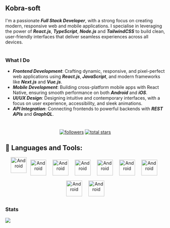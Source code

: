 ## Kobra-soft
I'm a passionate **_Full Stack Developer_**, with a strong focus on creating modern, responsive web and mobile applications. I specialise in leveraging the power of **_React.js_**, **_TypeScript_**, **_Node.js_** and **_TailwindCSS_** to build clean, user-friendly interfaces that deliver seamless experiences across all devices.
#

### What I Do

* **_Frontend Development_**: Crafting dynamic, responsive, and pixel-perfect web applications using **_React.js_**, **_JavaScript_**, and modern frameworks like **_Next.js_** and **_Vue.js_**.
  <br>
* **_Mobile Development_**: Building cross-platform mobile apps with React Native, ensuring smooth performance on both **_Android_** and **_iOS_**.
  <br>
* **_UI/UX Design_**: Designing intuitive and contemporary interfaces, with a focus on user experience, accessibility, and sleek animations.
  <br>
* **_API Integration_**: Connecting frontends to powerful backends with **_REST APIs_** and **_GraphQL_**.
#

<p align="center">
  <a href="https://github.com/Kobra-soft?tab=followers">
    <img alt="followers" title="Follow me on Github" src="https://custom-icon-badges.demolab.com/github/followers/Kobra-soft?color=236ad3&labelColor=1155ba&style=for-the-badge&logo=person-add&label=Follow&logoColor=white"/></a>
      
  <a href="https://github.com/Kobra-soft?tab=repositories&sort=stargazers">
    <img alt="total stars" title="Total stars on GitHub" src="https://custom-icon-badges.demolab.com/github/stars/Kobra-soft?color=55960c&style=for-the-badge&labelColor=488207&logo=star"/></a>
</p>

## 🧰 Languages and Tools:
<p align="center">
  <img src="https://cdn.jsdelivr.net/gh/devicons/devicon@latest/icons/javascript/javascript-original.svg"               height="50" style="vertical-align:top; margin:0px" alt="Android" title="Android" />
  <img src="https://cdn.jsdelivr.net/gh/devicons/devicon@latest/icons/tailwindcss/tailwindcss-original-wordmark.svg"    height="50" style="vertical-align:top; margin:8px" alt="Android" title="Android" />
  <img src="https://cdn.jsdelivr.net/gh/devicons/devicon@latest/icons/android/android-plain-wordmark.svg"               height="50" style="vertical-align:top; margin:8px" alt="Android" title="Android" />
  <img src="https://cdn.jsdelivr.net/gh/devicons/devicon@latest/icons/android/android-plain-wordmark.svg"               height="50" style="vertical-align:top; margin:8px" alt="Android" title="Android" />
  <img src="https://cdn.jsdelivr.net/gh/devicons/devicon@latest/icons/html5/html5-plain-wordmark.svg"                   height="50" style="vertical-align:top; margin:8px" alt="Android" title="Android" />
  <img src="https://cdn.jsdelivr.net/gh/devicons/devicon@latest/icons/graphql/graphql-plain-wordmark.svg"               height="50" style="vertical-align:top; margin:8px" alt="Android" title="Android" />
  <img src="https://cdn.jsdelivr.net/gh/devicons/devicon@latest/icons/git/git-plain-wordmark.svg"                       height="50" style="vertical-align:top; margin:8px" alt="Android" title="Android" />
  <img src="https://cdn.jsdelivr.net/gh/devicons/devicon@latest/icons/figma/figma-original.svg"                         height="50" style="vertical-align:top; margin:8px" alt="Android" title="Android" />
  <img src="https://cdn.jsdelivr.net/gh/devicons/devicon@latest/icons/illustrator/illustrator-line.svg"                 height="50" style="vertical-align:top; margin:8px" alt="Android" title="Android" />
<br />
</p>

### Stats

![](https://komarev.com/ghpvc/?username=kobra-soft)
